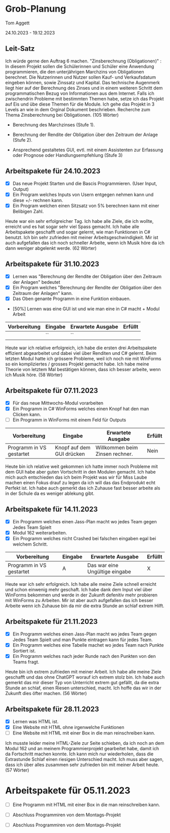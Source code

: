 # Grob-Planung

Tom Aggett

24.10.2023 - 19.12.2023  

## Leit-Satz

Ich würde gerne den Auftrag 6 machen. "Zinsberechnung (Obligationen)" : In diesem Projekt sollen die Schülerinnen und Schüler eine Anwendung programmieren, die den unterjährigen Marchzins von Obligationen berechnet. Die Nutzerinnen und Nutzer sollen Kauf- und Verkaufsdatum eingeben können, sowie Zinssatz und Kapital. Das technische Augenmerk liegt hier auf der Berechnung des Zinses und in einem weiteren Schritt dem programmatischen Bezug von Informationen aus dem Internet. 
Falls ich zwischendrin Probleme mit bestimmten Themen habe, setze ich das Projekt auf Eis und übe diese Themen für die Module. Ich gehe das Projekt in 3 Levels an wie in dem Orginal Dokument beschrieben. Recherche zum Thema Zinsberechnung bei Obligationen. (105 Wörter)

- Berechnung des Marchzinses (Stufe 1).

- Berechnung der Rendite der Obligation über den Zeitraum der Anlage (Stufe 2).

- Ansprechend gestaltetes GUI, evtl. mit einem Assistenten zur Erfassung oder Prognose oder Handlungsempfehlung (Stufe 3) 

## Arbeitspakete für 24.10.2023

- [X] Das neue Projekt Starten und die Bascis Programmieren. (User Input, Output)
- [X] Ein Program welches Inputs von Usern entgegen nehmen kann und diese +/- rechnen kann.
- [X] Ein Program welchen einen Sitzsatz von 5% berechnen kann mit einer Belibigen Zahl.
  
Heute war ein sehr erfolgreicher Tag. Ich habe alle Ziele, die ich wollte, erreicht und es hat sogar sehr viel Spass gemacht. Ich habe alle Arbeitspakete geschafft und sogar gelernt, wie man Funktionen in C# benutzt. Ich bin sehr zufrieden mit meiner Arbeitsgeschwindigkeit. Mir ist auch aufgefallen das ich noch schneller Arbeite, wenn ich Musik höre da ich dann weniger abgelenkt werde. (62 Wörter)  

## Arbeitspakete für 31.10.2023

- [X] Lernen was "Berechnung der Rendite der Obligation über den Zeitraum der Anlagen" bedeutet 
- [X] Ein Program welches "Berechnung der Rendite der Obligation über den Zeitraum der Anlagen" kann.
- [X] Das Oben genante Programm in eine Funktion einbauen.
- [50%] Lernen was eine GUI ist und wie man eine in C# macht + Modul Arbeit

| Vorbereitung             | Eingabe | Erwartete Ausgabe | Erfüllt |
| ---- | ------- | ----------------- | ---- |
| | ``  | ``      |  |

Heute war ich relative erfolgreich, ich habe die ersten drei Arbeitspakete effizient abgearbeitet und dabei viel über Renditen und C# gelernt. Beim letzten Modul hatte ich grössere Probleme, weil ich noch nie mit WinForms so ein kompliziertes / grosses Projekt gemacht habe. Ich habe meine Theorie von letztem Mal bestätigen können, dass ich besser arbeite, wenn ich Musik höre. (58 Wörter) 

## Arbeitspakete für 07.11.2023

- [X] Für das neue Mittwochs-Modul vorarbeiten
- [X] Ein Programm in C# WinForms welches einen Knopf hat den man Clicken kann.
- [ ] Ein Programm in WinForms mit einem Feld für Outputs

| Vorbereitung             | Eingabe | Erwartete Ausgabe | Erfüllt |
| ---- | ------- | ----------------- | ---- |
| Programm in VS gestartet| Knopf auf dem GUI drücken  | Willkommen beim Zinsen rechner.     | Nein |

Heute bin ich relative weit gekommen ich hatte immer noch Probleme mit dem GUI habe aber guten Vortschritt in den Modulen gemacht. Ich habe mich auch entschieden das ich beim Projekt was wir für Miss Laube machen einen Fokus drauf zu legen da ich will das das Endprodukt echt Perfekt ist. Ich habe auch gemerkt das ich Zuhause fast besser arbeite als in der Schule da es weniger ablekung gibt. 

## Arbeitspakete für 14.11.2023

- [X] Ein Programm welches einen Jass-Plan macht wo jedes Team gegen Jedes Team Spielt
- [X] Modul 162 weiterarbeiten.
- [X] Ein Programm welches nicht Crashed bei falschen eingaben egal bei welchem Schritt.

| Vorbereitung             | Eingabe | Erwartete Ausgabe | Erfüllt |
| ---- | ------- | ----------------- | ---- |
| Programm in VS gestartet| A | Das war eine Ungültige eingabe |X|

Heute war ich sehr erfolgreich. Ich habe alle meine Ziele schnell erreicht und schon einwenig mehr geschaft. Ich habe dank dem Input viel über WinForms bekommen und werde in der Zukunft defenitiv mehr probieren mit WinForms zu Arbeiten. Mir ist aber auch aufgefallen das ich besser Arbeite wenn ich Zuhause bin da mir die extra Stunde an schlaf extrem Hilft. 

## Arbeitspakete für 21.11.2023

- [X] Ein Programm welches einen Jass-Plan macht wo jedes Team gegen Jedes Team Spielt und man Punkte eintragen kann für jedes Team.
- [X] Ein Programm welches eine Tabelle machet wo jedes Team nach Punkte Sortiert ist.
- [X] Ein Programm welches nach jeder Runde nach den Punkten von den Teams fragt.

Heute bin ich extrem zufrieden mit meiner Arbeit. Ich habe alle meine Ziele geschafft und das ohne ChatGPT worauf ich extrem stolz bin. Ich habe auch gemerkt das mir dieser Typ von Unterricht extrem gut gefällt, da die extra Stunde an schlaf, einen Riesen unterschied, macht. Ich hoffe das wir in der Zukunft dies öfter machen. (56 Wörter)

## Arbeitspakete für 28.11.2023

- [X] Lernen was HTML ist.
- [X] Eine Website mit HTML ohne irgenwelche Funktionen
- [ ] Eine Website mit HTML mit einer Box in die man reinschreiben kann.

Ich musste leider meine HTML-Ziele zur Seite schieben, da ich noch an dem Modul 162 und an meinem Programmierprojekt gearbeitet habe, damit ich da Fortschritt machen konnte. Ich kann mich nur wiederholen, dass die Extrastunde Schlaf einen riesigen Unterschied macht. Ich muss aber sagen, dass ich über alles zusammen sehr zufrieden bin mit meiner Arbeit heute. (57 Wörter)

# Arbeitspakete für 05.11.2023

- [ ] Eine Programm mit HTML mit einer Box in die man reinschreiben kann.
- [ ] Abschluss Programmiren von dem Montags-Projekt
- [ ] Abschluss Programmiren von dem Montags-Projekt 

      
